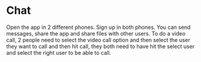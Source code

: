 # Chat
Open the app in 2 different phones.
Sign up in both phones.
You can send messages, share the app and share files with other users.
To do a video call, 2 people need to select the video call option and then select the user they want to call and then hit call, 
they both need to have hit the select user and select the right user to be able to call.
